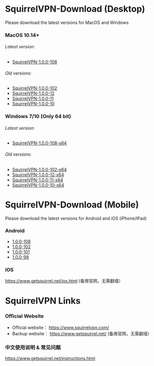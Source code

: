 # SquirrelVPN-Download (Desktop)
Please download the latest versions for MacOS and Windows

### MacOS 10.14+ ###
###### Latest version:
- [SquirrelVPN-1.0.0-108](https://github.com/squirrelvpn/download/blob/master/clients/SquirrelVPN-1.0.0-108-x64-release.dmg?raw=true)


###### Old versions:
- [SquirrelVPN-1.0.0-102](https://github.com/squirrelvpn/download/blob/master/clients/SquirrelVPN-1.0.0-102-x64-release.dmg?raw=true)
- [SquirrelVPN-1.0.0-12](https://github.com/squirrelvpn/download/blob/master/clients/SquirrelVPN-1.0.0-12-x64-release.dmg?raw=true)
- [SquirrelVPN-1.0.0-11](https://github.com/squirrelvpn/download/blob/master/clients/SquirrelVPN-1.0.0-11-x64-release.dmg?raw=true)
- [SquirrelVPN-1.0.0-10](https://github.com/squirrelvpn/download/blob/master/clients/SquirrelVPN-1.0.0-10-x64-release.dmg?raw=true)


### Windows 7/10 (Only 64 bit) ###
###### Latest version:
- [SquirrelVPN-1.0.0-108-x64](https://github.com/squirrelvpn/download/blob/master/clients/SquirrelVPN-1.0.0-108-x64-release.exe?raw=true)


###### Old versions:
- [SquirrelVPN-1.0.0-102-x64](https://github.com/squirrelvpn/download/blob/master/clients/SquirrelVPN-1.0.0-102-x64-release.exe?raw=true)
- [SquirrelVPN-1.0.0-12-x64](https://github.com/squirrelvpn/download/blob/master/clients/SquirrelVPN-1.0.0-12-x64-release.exe?raw=true)
- [SquirrelVPN-1.0.0-11-x64](https://github.com/squirrelvpn/download/blob/master/clients/SquirrelVPN-1.0.0-11-x64-release.exe?raw=true)
- [SquirrelVPN-1.0.0-10-x64](https://github.com/squirrelvpn/download/blob/master/clients/SquirrelVPN-1.0.0-10-x64-release.exe?raw=true)




# SquirrelVPN-Download (Mobile)
Please download the latest versions for Android and iOS (iPhone/iPad)


### Android ###
- [1.0.0-108](https://github.com/squirrelvpn/download/blob/master/clients/squirrel-release-1.0.0-108.apk?raw=true)
- [1.0.0-102](https://github.com/squirrelvpn/download/blob/master/clients/squirrel-release-1.0.0-102.apk?raw=true)
- [1.0.0-101](https://github.com/squirrelvpn/download/blob/master/clients/squirrel-release-1.0.0-101.apk?raw=true)
- [1.0.0-98](https://github.com/squirrelvpn/download/blob/master/clients/squirrel-release-1.0.0-98.apk?raw=true)


### iOS ###
https://www.getsquirrel.net/ios.html (备用官网，无需翻墙）


# SquirrelVPN Links

### Official Website ###
- Official website： https://www.squirrelvpn.com/
- Backup website： https://www.getsquirrel.net/ (备用官网，无需翻墙）


### 中文使用说明 & 常见问题 ###
https://www.getsquirrel.net/instructions.html


